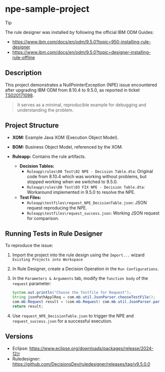 # npe-sample-project

> [!TIP]
> The rule designer was installed by following the official IBM ODM Guides:
>
> - <https://www.ibm.com/docs/en/odm/9.5.0?topic=950-installing-rule-designer>
> - <https://www.ibm.com/docs/en/odm/9.5.0?topic=designer-installing-rule-offline>

## Description

This project demonstrates a NullPointerException (NPE) issue encountered after upgrading IBM ODM from 8.10.4 to 9.5.0, as reported in ticket [TS020171098](https://www.ibm.com/mysupport/s/case/500gJ000003vhmVQAQ/unexpected-nullpointerexceptions-occurring-in-business-rules-after-ibm-odm-upgrade-8104-950).

> It serves as a minimal, reproducible example for debugging and understanding the problem.

## Project Structure

- **XOM:** Example Java XOM (Execution Object Model).
- **BOM:** Business Object Model, referenced by the XOM.
- **Ruleapp:** Contains the rule artifacts.

  - **Decision Tables:**
    - `Ruleapp\rules\00 Test\02 NPE - Decision Table.dta`: Original code from 8.10.4 which was working without problems, but stopped working when we switched to 9.5.0.
    - `Ruleapp\rules\00 Test\03 FIX NPE - Decision Table.dta`: Workaround implemented in 9.5.0 to resolve the NPE.
  - **Test Files:**
    - `Ruleapp\testfiles\request_NPE_DecisionTable.json`: JSON request reproducing the NPE.
    - `Ruleapp\testfiles\request_success.json`: Working JSON request for comparison.

## Running Tests in Rule Designer

To reproduce the issue:

1. Import the project into the rule design using the `Import...` wizard `Existing Projects into Workspace`
2. In Rule Designer, create a Decision Operation in the `Run Configurations`.
3. In the `Parameters & Arguments` tab, modify the `function body` of the `request` parameter:

    ```java
    System.out.println("Choose the Testfile for Request");
    String jsonPathApplReq = com.mb.util.JsonParser.chooseTestFile();
    com.mb.Request result = (com.mb.Request) com.mb.util.JsonParser.parseInRequest(jsonPathApplReq);
    return result;
    ```

4. Use `request_NPE_DecisionTable.json` to trigger the NPE and `request_success.json` for a successful execution.

## Versions

- Eclipse: <https://www.eclipse.org/downloads/packages/release/2024-12/r>
- Ruledesigner: <https://github.com/DecisionsDev/ruledesigner/releases/tag/v9.5.0.0>
